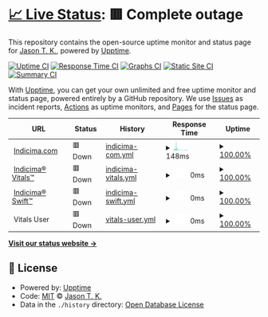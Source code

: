 # [📈 Live Status](https://vitals.indicima.ca): <!--live status--> **🟥 Complete outage**

This repository contains the open-source uptime monitor and status page for [Jason T. K.](https://indicima.ca), powered by [Upptime](https://github.com/upptime/upptime).

[![Uptime CI](https://github.com/indicima/vitals.indicima.ca/workflows/Uptime%20CI/badge.svg)](https://github.com/indicima/vitals.indicima.ca/actions?query=workflow%3A%22Uptime+CI%22)
[![Response Time CI](https://github.com/indicima/vitals.indicima.ca/workflows/Response%20Time%20CI/badge.svg)](https://github.com/indicima/vitals.indicima.ca/actions?query=workflow%3A%22Response+Time+CI%22)
[![Graphs CI](https://github.com/indicima/vitals.indicima.ca/workflows/Graphs%20CI/badge.svg)](https://github.com/indicima/vitals.indicima.ca/actions?query=workflow%3A%22Graphs+CI%22)
[![Static Site CI](https://github.com/indicima/vitals.indicima.ca/workflows/Static%20Site%20CI/badge.svg)](https://github.com/indicima/vitals.indicima.ca/actions?query=workflow%3A%22Static+Site+CI%22)
[![Summary CI](https://github.com/indicima/vitals.indicima.ca/workflows/Summary%20CI/badge.svg)](https://github.com/indicima/vitals.indicima.ca/actions?query=workflow%3A%22Summary+CI%22)

With [Upptime](https://upptime.js.org), you can get your own unlimited and free uptime monitor and status page, powered entirely by a GitHub repository. We use [Issues](https://github.com/indicima/vitals.indicima.ca/issues) as incident reports, [Actions](https://github.com/indicima/vitals.indicima.ca/actions) as uptime monitors, and [Pages](https://vitals.indicima.ca) for the status page.

<!--start: status pages-->
<!-- This summary is generated by Upptime (https://github.com/upptime/upptime) -->
<!-- Do not edit this manually, your changes will be overwritten -->
<!-- prettier-ignore -->
| URL | Status | History | Response Time | Uptime |
| --- | ------ | ------- | ------------- | ------ |
| <img alt="" src="https://icons.duckduckgo.com/ip3/indicima.ca.ico" height="13"> [Indicima.com](https://indicima.ca) | 🟥 Down | [indicima-com.yml](https://github.com/indicima/vitals/commits/HEAD/history/indicima-com.yml) | <details><summary><img alt="Response time graph" src="./graphs/indicima-com/response-time-week.png" height="20"> 148ms</summary><br><a href="https://vitals.indicima.ca/history/indicima-com"><img alt="Response time 367" src="https://img.shields.io/endpoint?url=https%3A%2F%2Fraw.githubusercontent.com%2Findicima%2Fvitals%2FHEAD%2Fapi%2Findicima-com%2Fresponse-time.json"></a><br><a href="https://vitals.indicima.ca/history/indicima-com"><img alt="24-hour response time 65" src="https://img.shields.io/endpoint?url=https%3A%2F%2Fraw.githubusercontent.com%2Findicima%2Fvitals%2FHEAD%2Fapi%2Findicima-com%2Fresponse-time-day.json"></a><br><a href="https://vitals.indicima.ca/history/indicima-com"><img alt="7-day response time 148" src="https://img.shields.io/endpoint?url=https%3A%2F%2Fraw.githubusercontent.com%2Findicima%2Fvitals%2FHEAD%2Fapi%2Findicima-com%2Fresponse-time-week.json"></a><br><a href="https://vitals.indicima.ca/history/indicima-com"><img alt="30-day response time 284" src="https://img.shields.io/endpoint?url=https%3A%2F%2Fraw.githubusercontent.com%2Findicima%2Fvitals%2FHEAD%2Fapi%2Findicima-com%2Fresponse-time-month.json"></a><br><a href="https://vitals.indicima.ca/history/indicima-com"><img alt="1-year response time 367" src="https://img.shields.io/endpoint?url=https%3A%2F%2Fraw.githubusercontent.com%2Findicima%2Fvitals%2FHEAD%2Fapi%2Findicima-com%2Fresponse-time-year.json"></a></details> | <details><summary><a href="https://vitals.indicima.ca/history/indicima-com">100.00%</a></summary><a href="https://vitals.indicima.ca/history/indicima-com"><img alt="All-time uptime 100.00%" src="https://img.shields.io/endpoint?url=https%3A%2F%2Fraw.githubusercontent.com%2Findicima%2Fvitals%2FHEAD%2Fapi%2Findicima-com%2Fuptime.json"></a><br><a href="https://vitals.indicima.ca/history/indicima-com"><img alt="24-hour uptime 100.00%" src="https://img.shields.io/endpoint?url=https%3A%2F%2Fraw.githubusercontent.com%2Findicima%2Fvitals%2FHEAD%2Fapi%2Findicima-com%2Fuptime-day.json"></a><br><a href="https://vitals.indicima.ca/history/indicima-com"><img alt="7-day uptime 100.00%" src="https://img.shields.io/endpoint?url=https%3A%2F%2Fraw.githubusercontent.com%2Findicima%2Fvitals%2FHEAD%2Fapi%2Findicima-com%2Fuptime-week.json"></a><br><a href="https://vitals.indicima.ca/history/indicima-com"><img alt="30-day uptime 100.00%" src="https://img.shields.io/endpoint?url=https%3A%2F%2Fraw.githubusercontent.com%2Findicima%2Fvitals%2FHEAD%2Fapi%2Findicima-com%2Fuptime-month.json"></a><br><a href="https://vitals.indicima.ca/history/indicima-com"><img alt="1-year uptime 100.00%" src="https://img.shields.io/endpoint?url=https%3A%2F%2Fraw.githubusercontent.com%2Findicima%2Fvitals%2FHEAD%2Fapi%2Findicima-com%2Fuptime-year.json"></a></details>
| <img alt="" src="https://icons.duckduckgo.com/ip3/vitals.indicima.ca.ico" height="13"> [Indicima® Vitals™](https://vitals.indicima.ca) | 🟥 Down | [indicima-vitals.yml](https://github.com/indicima/vitals/commits/HEAD/history/indicima-vitals.yml) | <details><summary><img alt="Response time graph" src="./graphs/indicima-vitals/response-time-week.png" height="20"> 0ms</summary><br><a href="https://vitals.indicima.ca/history/indicima-vitals"><img alt="Response time 135" src="https://img.shields.io/endpoint?url=https%3A%2F%2Fraw.githubusercontent.com%2Findicima%2Fvitals%2FHEAD%2Fapi%2Findicima-vitals%2Fresponse-time.json"></a><br><a href="https://vitals.indicima.ca/history/indicima-vitals"><img alt="24-hour response time 0" src="https://img.shields.io/endpoint?url=https%3A%2F%2Fraw.githubusercontent.com%2Findicima%2Fvitals%2FHEAD%2Fapi%2Findicima-vitals%2Fresponse-time-day.json"></a><br><a href="https://vitals.indicima.ca/history/indicima-vitals"><img alt="7-day response time 0" src="https://img.shields.io/endpoint?url=https%3A%2F%2Fraw.githubusercontent.com%2Findicima%2Fvitals%2FHEAD%2Fapi%2Findicima-vitals%2Fresponse-time-week.json"></a><br><a href="https://vitals.indicima.ca/history/indicima-vitals"><img alt="30-day response time 130" src="https://img.shields.io/endpoint?url=https%3A%2F%2Fraw.githubusercontent.com%2Findicima%2Fvitals%2FHEAD%2Fapi%2Findicima-vitals%2Fresponse-time-month.json"></a><br><a href="https://vitals.indicima.ca/history/indicima-vitals"><img alt="1-year response time 135" src="https://img.shields.io/endpoint?url=https%3A%2F%2Fraw.githubusercontent.com%2Findicima%2Fvitals%2FHEAD%2Fapi%2Findicima-vitals%2Fresponse-time-year.json"></a></details> | <details><summary><a href="https://vitals.indicima.ca/history/indicima-vitals">100.00%</a></summary><a href="https://vitals.indicima.ca/history/indicima-vitals"><img alt="All-time uptime 100.00%" src="https://img.shields.io/endpoint?url=https%3A%2F%2Fraw.githubusercontent.com%2Findicima%2Fvitals%2FHEAD%2Fapi%2Findicima-vitals%2Fuptime.json"></a><br><a href="https://vitals.indicima.ca/history/indicima-vitals"><img alt="24-hour uptime 100.00%" src="https://img.shields.io/endpoint?url=https%3A%2F%2Fraw.githubusercontent.com%2Findicima%2Fvitals%2FHEAD%2Fapi%2Findicima-vitals%2Fuptime-day.json"></a><br><a href="https://vitals.indicima.ca/history/indicima-vitals"><img alt="7-day uptime 100.00%" src="https://img.shields.io/endpoint?url=https%3A%2F%2Fraw.githubusercontent.com%2Findicima%2Fvitals%2FHEAD%2Fapi%2Findicima-vitals%2Fuptime-week.json"></a><br><a href="https://vitals.indicima.ca/history/indicima-vitals"><img alt="30-day uptime 100.00%" src="https://img.shields.io/endpoint?url=https%3A%2F%2Fraw.githubusercontent.com%2Findicima%2Fvitals%2FHEAD%2Fapi%2Findicima-vitals%2Fuptime-month.json"></a><br><a href="https://vitals.indicima.ca/history/indicima-vitals"><img alt="1-year uptime 100.00%" src="https://img.shields.io/endpoint?url=https%3A%2F%2Fraw.githubusercontent.com%2Findicima%2Fvitals%2FHEAD%2Fapi%2Findicima-vitals%2Fuptime-year.json"></a></details>
| <img alt="" src="https://icons.duckduckgo.com/ip3/null.ico" height="13"> [Indicima® Swift™](swift.indicima.ca) | 🟥 Down | [indicima-swift.yml](https://github.com/indicima/vitals/commits/HEAD/history/indicima-swift.yml) | <details><summary><img alt="Response time graph" src="./graphs/indicima-swift/response-time-week.png" height="20"> 0ms</summary><br><a href="https://vitals.indicima.ca/history/indicima-swift"><img alt="Response time 74" src="https://img.shields.io/endpoint?url=https%3A%2F%2Fraw.githubusercontent.com%2Findicima%2Fvitals%2FHEAD%2Fapi%2Findicima-swift%2Fresponse-time.json"></a><br><a href="https://vitals.indicima.ca/history/indicima-swift"><img alt="24-hour response time 0" src="https://img.shields.io/endpoint?url=https%3A%2F%2Fraw.githubusercontent.com%2Findicima%2Fvitals%2FHEAD%2Fapi%2Findicima-swift%2Fresponse-time-day.json"></a><br><a href="https://vitals.indicima.ca/history/indicima-swift"><img alt="7-day response time 0" src="https://img.shields.io/endpoint?url=https%3A%2F%2Fraw.githubusercontent.com%2Findicima%2Fvitals%2FHEAD%2Fapi%2Findicima-swift%2Fresponse-time-week.json"></a><br><a href="https://vitals.indicima.ca/history/indicima-swift"><img alt="30-day response time 0" src="https://img.shields.io/endpoint?url=https%3A%2F%2Fraw.githubusercontent.com%2Findicima%2Fvitals%2FHEAD%2Fapi%2Findicima-swift%2Fresponse-time-month.json"></a><br><a href="https://vitals.indicima.ca/history/indicima-swift"><img alt="1-year response time 74" src="https://img.shields.io/endpoint?url=https%3A%2F%2Fraw.githubusercontent.com%2Findicima%2Fvitals%2FHEAD%2Fapi%2Findicima-swift%2Fresponse-time-year.json"></a></details> | <details><summary><a href="https://vitals.indicima.ca/history/indicima-swift">100.00%</a></summary><a href="https://vitals.indicima.ca/history/indicima-swift"><img alt="All-time uptime 100.00%" src="https://img.shields.io/endpoint?url=https%3A%2F%2Fraw.githubusercontent.com%2Findicima%2Fvitals%2FHEAD%2Fapi%2Findicima-swift%2Fuptime.json"></a><br><a href="https://vitals.indicima.ca/history/indicima-swift"><img alt="24-hour uptime 100.00%" src="https://img.shields.io/endpoint?url=https%3A%2F%2Fraw.githubusercontent.com%2Findicima%2Fvitals%2FHEAD%2Fapi%2Findicima-swift%2Fuptime-day.json"></a><br><a href="https://vitals.indicima.ca/history/indicima-swift"><img alt="7-day uptime 100.00%" src="https://img.shields.io/endpoint?url=https%3A%2F%2Fraw.githubusercontent.com%2Findicima%2Fvitals%2FHEAD%2Fapi%2Findicima-swift%2Fuptime-week.json"></a><br><a href="https://vitals.indicima.ca/history/indicima-swift"><img alt="30-day uptime 100.00%" src="https://img.shields.io/endpoint?url=https%3A%2F%2Fraw.githubusercontent.com%2Findicima%2Fvitals%2FHEAD%2Fapi%2Findicima-swift%2Fuptime-month.json"></a><br><a href="https://vitals.indicima.ca/history/indicima-swift"><img alt="1-year uptime 100.00%" src="https://img.shields.io/endpoint?url=https%3A%2F%2Fraw.githubusercontent.com%2Findicima%2Fvitals%2FHEAD%2Fapi%2Findicima-swift%2Fuptime-year.json"></a></details>
| <img alt="" src="https://icons.duckduckgo.com/ip3/null.ico" height="13"> Vitals User | 🟥 Down | [vitals-user.yml](https://github.com/indicima/vitals/commits/HEAD/history/vitals-user.yml) | <details><summary><img alt="Response time graph" src="./graphs/vitals-user/response-time-week.png" height="20"> 0ms</summary><br><a href="https://vitals.indicima.ca/history/vitals-user"><img alt="Response time 0" src="https://img.shields.io/endpoint?url=https%3A%2F%2Fraw.githubusercontent.com%2Findicima%2Fvitals%2FHEAD%2Fapi%2Fvitals-user%2Fresponse-time.json"></a><br><a href="https://vitals.indicima.ca/history/vitals-user"><img alt="24-hour response time 0" src="https://img.shields.io/endpoint?url=https%3A%2F%2Fraw.githubusercontent.com%2Findicima%2Fvitals%2FHEAD%2Fapi%2Fvitals-user%2Fresponse-time-day.json"></a><br><a href="https://vitals.indicima.ca/history/vitals-user"><img alt="7-day response time 0" src="https://img.shields.io/endpoint?url=https%3A%2F%2Fraw.githubusercontent.com%2Findicima%2Fvitals%2FHEAD%2Fapi%2Fvitals-user%2Fresponse-time-week.json"></a><br><a href="https://vitals.indicima.ca/history/vitals-user"><img alt="30-day response time 0" src="https://img.shields.io/endpoint?url=https%3A%2F%2Fraw.githubusercontent.com%2Findicima%2Fvitals%2FHEAD%2Fapi%2Fvitals-user%2Fresponse-time-month.json"></a><br><a href="https://vitals.indicima.ca/history/vitals-user"><img alt="1-year response time 0" src="https://img.shields.io/endpoint?url=https%3A%2F%2Fraw.githubusercontent.com%2Findicima%2Fvitals%2FHEAD%2Fapi%2Fvitals-user%2Fresponse-time-year.json"></a></details> | <details><summary><a href="https://vitals.indicima.ca/history/vitals-user">100.00%</a></summary><a href="https://vitals.indicima.ca/history/vitals-user"><img alt="All-time uptime 100.00%" src="https://img.shields.io/endpoint?url=https%3A%2F%2Fraw.githubusercontent.com%2Findicima%2Fvitals%2FHEAD%2Fapi%2Fvitals-user%2Fuptime.json"></a><br><a href="https://vitals.indicima.ca/history/vitals-user"><img alt="24-hour uptime 100.00%" src="https://img.shields.io/endpoint?url=https%3A%2F%2Fraw.githubusercontent.com%2Findicima%2Fvitals%2FHEAD%2Fapi%2Fvitals-user%2Fuptime-day.json"></a><br><a href="https://vitals.indicima.ca/history/vitals-user"><img alt="7-day uptime 100.00%" src="https://img.shields.io/endpoint?url=https%3A%2F%2Fraw.githubusercontent.com%2Findicima%2Fvitals%2FHEAD%2Fapi%2Fvitals-user%2Fuptime-week.json"></a><br><a href="https://vitals.indicima.ca/history/vitals-user"><img alt="30-day uptime 100.00%" src="https://img.shields.io/endpoint?url=https%3A%2F%2Fraw.githubusercontent.com%2Findicima%2Fvitals%2FHEAD%2Fapi%2Fvitals-user%2Fuptime-month.json"></a><br><a href="https://vitals.indicima.ca/history/vitals-user"><img alt="1-year uptime 100.00%" src="https://img.shields.io/endpoint?url=https%3A%2F%2Fraw.githubusercontent.com%2Findicima%2Fvitals%2FHEAD%2Fapi%2Fvitals-user%2Fuptime-year.json"></a></details>

<!--end: status pages-->

[**Visit our status website →**](https://vitals.indicima.ca)

## 📄 License

- Powered by: [Upptime](https://github.com/upptime/upptime)
- Code: [MIT](./LICENSE) © [Jason T. K.](https://indicima.ca)
- Data in the `./history` directory: [Open Database License](https://opendatacommons.org/licenses/odbl/1-0/)
